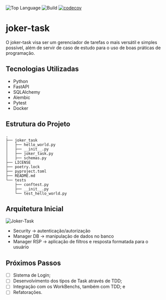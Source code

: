 ![Top Language](https://img.shields.io/github/languages/top/bruno-gabriel-muniz/joker-task)
![Build](https://github.com/bruno-gabriel-muniz/joker-task/actions/workflows/ci.yaml/badge.svg)
[![codecov](https://codecov.io/gh/bruno-gabriel-muniz/joker-task/branch/main/graph/badge.svg)](https://codecov.io/gh/bruno-gabriel-muniz/joker-task)

# joker-task

O joker-task visa ser um gerenciador de tarefas o mais versátil e simples possível, além de servir de caso de estudo para o uso de boas práticas de programação.

## Tecnologias Utilizadas

- Python
- FastAPI
- SQLAlchemy
- Alembic
- Pytest
- Docker

## Estrutura do Projeto

```
.
├── joker_task
│   ├── hello_world.py
│   ├── __init__.py
│   ├── joker_task.py
│   ├── schemas.py
├── LICENSE
├── poetry.lock
├── pyproject.toml
├── README.md
└── tests
    ├── conftest.py
    ├── __init__.py
    └── test_hello_world.py

```

## Arquitetura Inicial

<img src="https://i.ibb.co/prjcb5XT/Joker-Task.jpg" alt="Joker-Task" border="0">

- Security → autenticação/autorização
- Manager DB → manipulação de dados no banco
- Manager RSP → aplicação de filtros e resposta formatada para o usuário

## Próximos Passos

- [ ] Sistema de Login;
- [ ] Desenvolvimento dos tipos de Task através de TDD;
- [ ] Integração com os WorkBenchs, também com TDD; e
- [ ] Refatorações.
